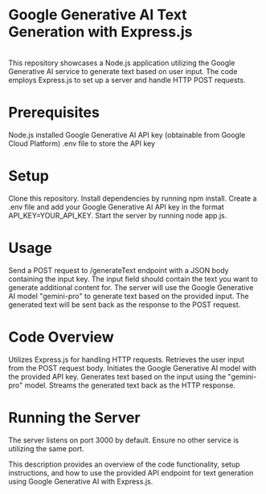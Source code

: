 <h1>Google Generative AI Text Generation with Express.js</h1><br>
This repository showcases a Node.js application utilizing the Google Generative AI service to generate text based on user input. The code employs Express.js to set up a server and handle HTTP POST requests.

<h1>Prerequisites</h1>
Node.js installed
Google Generative AI API key (obtainable from Google Cloud Platform)
.env file to store the API key

<h1>Setup</h1>
Clone this repository.
Install dependencies by running npm install.
Create a .env file and add your Google Generative AI API key in the format API_KEY=YOUR_API_KEY.
Start the server by running node app.js.

<h1>Usage</h1>
Send a POST request to /generateText endpoint with a JSON body containing the input key. The input field should contain the text you want to generate additional content for.
The server will use the Google Generative AI model "gemini-pro" to generate text based on the provided input.
The generated text will be sent back as the response to the POST request.

<h1>Code Overview</h1>
Utilizes Express.js for handling HTTP requests.
Retrieves the user input from the POST request body.
Initiates the Google Generative AI model with the provided API key.
Generates text based on the input using the "gemini-pro" model.
Streams the generated text back as the HTTP response.

<h1>Running the Server</h1>
The server listens on port 3000 by default. Ensure no other service is utilizing the same port.

This description provides an overview of the code functionality, setup instructions, and how to use the provided API endpoint for text generation using Google Generative AI with Express.js.
